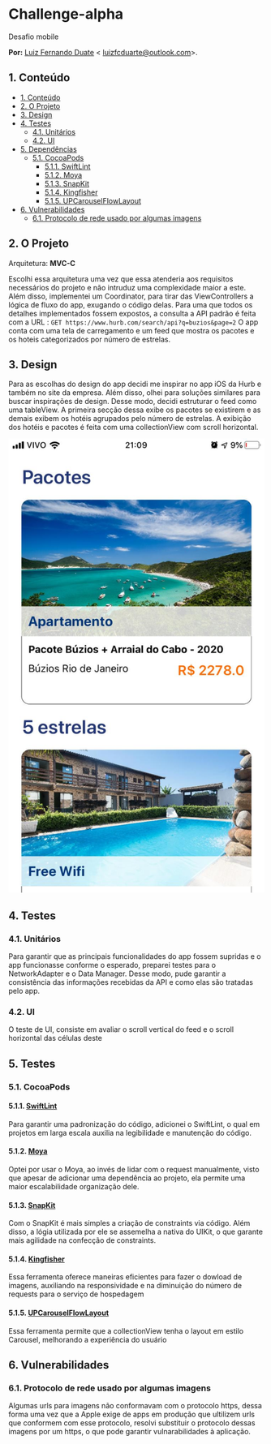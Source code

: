 # Challenge-alpha
Desafio mobile

**Por:** [Luiz Fernando Duate](https://github.com/LuizFCDuarte) < luizfcduarte@outlook.com>.

## 1. Conteúdo

- [1. Conteúdo](#1-conteúdo)
- [2. O Projeto](#2-o-projeto)
- [3. Design](#3-design)
- [4. Testes](#4-testes)
    - [4.1. Unitários](#41-unitários)
    - [4.2. UI](#42-ui)
- [5. Dependências](#5-dependências)
    - [5.1. CocoaPods](#51-cocoapods)
        - [5.1.1. SwiftLint](#511-swiftlint)
        - [5.1.2. Moya](#512-moya)
        - [5.1.3. SnapKit](#513-snapkit)
        - [5.1.4. Kingfisher](#514-kingfisher)
        - [5.1.5. UPCarouselFlowLayout](#514-upcarouselflowlayout)
- [6. Vulnerabilidades](#6-vulnerabilidades)
    - [6.1. Protocolo de rede usado por algumas imagens](#61-protocolo-de-rede-usado-por-algumas-imagens)

## 2. O Projeto 
Arquitetura: **MVC-C**  

Escolhi essa arquitetura uma vez que essa atenderia aos requisitos necessários do projeto e não intruduz uma complexidade maior a este. Além disso, implementei um Coordinator, para tirar das ViewControllers a lógica de fluxo do app, exugando o código delas.
Para uma que todos os detalhes implementados fossem expostos, a consulta a API padrão é feita com a URL :
`GET https://www.hurb.com/search/api?q=buzios&page=2`
O app conta com uma tela de carregamento e um feed que mostra os pacotes e os hoteis categorizados por número de estrelas.

## 3. Design

Para as escolhas do design do app decidi me inspirar no app iOS da Hurb e também no site da empresa. Além disso, olhei para soluções similares para buscar inspirações de design. 
Desse modo, decidi estruturar o feed como uma tableView. A primeira secção dessa exibe os pacotes se existirem e as demais exibem os hotéis agrupados pelo número de estrelas. A exibição dos hotéis e pacotes é feita com uma collectionView com scroll horizontal.

<p align="center">
    <img src="AppDesign/appDemo.png" alt="appDemo" />
</p>

## 4. Testes

### 4.1. Unitários

Para garantir que as principais funcionalidades do app fossem supridas e o app funcionasse conforme o esperado, preparei testes para o NetworkAdapter e o Data Manager. Desse modo, pude garantir a consistência das informações recebidas da API e como elas são tratadas pelo app. 

### 4.2. UI

O teste de UI, consiste em avaliar o scroll vertical do feed e o scroll horizontal das células deste

## 5. Testes

### 5.1. CocoaPods

#### 5.1.1. [SwiftLint](https://github.com/realm/SwiftLint)
Para garantir uma padronização do código, adicionei o SwiftLint, o qual em projetos em larga escala auxilia na legibilidade e manutenção do código.

#### 5.1.2. [Moya](https://github.com/Moya/Moya)
Optei por usar o Moya, ao invés de lidar com o request manualmente, visto que apesar de adicionar uma dependência ao projeto, ela permite uma maior escalabilidade  organização dele.

#### 5.1.3. [SnapKit](https://github.com/SnapKit/SnapKit)
Com o SnapKit é mais simples a criação de constraints via código. Além disso, a lógia utilizada por ele se assemelha a nativa do UIKit, o que garante mais agilidade na confecção de constraints.

#### 5.1.4. [Kingfisher](https://github.com/SnapKit/Kingfisher)
Essa ferramenta oferece maneiras eficientes para fazer o dowload de imagens, auxiliando na responsividade e na diminuição do número de requests para o serviço de hospedagem

#### 5.1.5. [UPCarouselFlowLayout](https://github.com/ink-spot/UPCarouselFlowLayout)
Essa ferramenta permite que a collectionView tenha o layout em estilo Carousel, melhorando a experiência do usuário

## 6. Vulnerabilidades 

### 6.1. Protocolo de rede usado por algumas imagens
Algumas urls para imagens não conformavam com o protocolo https, dessa forma uma vez que a Apple exige de apps em produção que ultilizem urls que conformem com esse protocolo, resolvi substituir o protocolo dessas imagens por um https, o que pode garantir vulnarabilidades à aplicação. 


